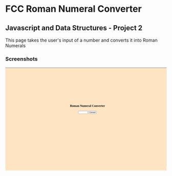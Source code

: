 # FCC Roman Numeral Converter

## Javascript and Data Structures - Project 2
This page takes the user's input of a number and converts it into Roman Numerals

### Screenshots
![Roman Numeral Converter Screenshot](RomanNumeral1.png)

